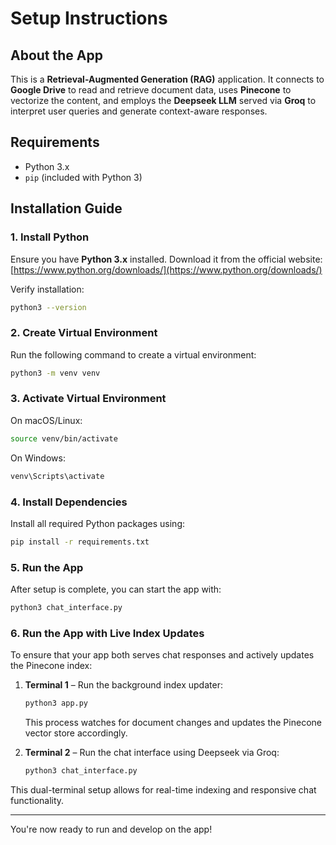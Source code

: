 # Setup Instructions

## About the App

This is a **Retrieval-Augmented Generation (RAG)** application. It connects to **Google Drive** to read and retrieve document data, uses **Pinecone** to vectorize the content, and employs the **Deepseek LLM** served via **Groq** to interpret user queries and generate context-aware responses.

## Requirements

- Python 3.x
- `pip` (included with Python 3)

## Installation Guide

### 1. Install Python

Ensure you have **Python 3.x** installed. Download it from the official website: [https://www.python.org/downloads/](https://www.python.org/downloads/)

Verify installation:

```bash
python3 --version
```

### 2. Create Virtual Environment

Run the following command to create a virtual environment:

```bash
python3 -m venv venv
```

### 3. Activate Virtual Environment

On macOS/Linux:

```bash
source venv/bin/activate
```

On Windows:

```bash
venv\Scripts\activate
```

### 4. Install Dependencies

Install all required Python packages using:

```bash
pip install -r requirements.txt
```

### 5. Run the App

After setup is complete, you can start the app with:

```bash
python3 chat_interface.py
```

### 6. Run the App with Live Index Updates

To ensure that your app both serves chat responses and actively updates the Pinecone index:

1. **Terminal 1** – Run the background index updater:

   ```bash
   python3 app.py
   ```

   This process watches for document changes and updates the Pinecone vector store accordingly.

2. **Terminal 2** – Run the chat interface using Deepseek via Groq:

   ```bash
   python3 chat_interface.py
   ```

This dual-terminal setup allows for real-time indexing and responsive chat functionality.

---

You're now ready to run and develop on the app!

